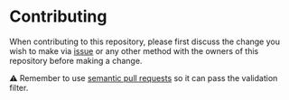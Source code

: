 # Contributing

When contributing to this repository, please first discuss the change you wish to make via [issue](https://github.com/rxb3rth/tailwind-gradient-generator/issues) or any other method with the owners of this repository before making a change.

⚠️ Remember to use [semantic pull requests](https://github.com/zeke/semantic-pull-requests) so it can pass the validation filter.
